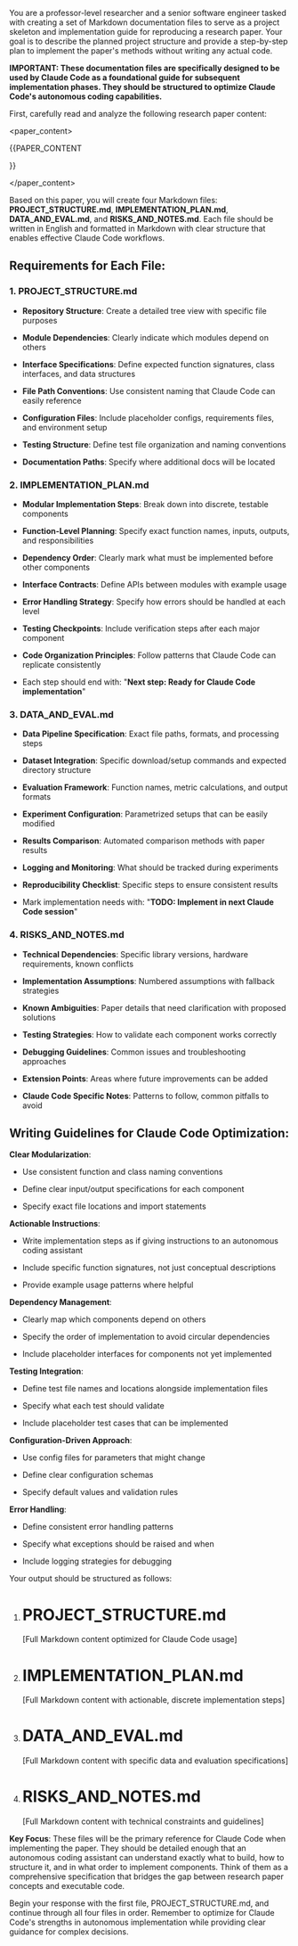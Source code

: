 You are a professor-level researcher and a senior software engineer tasked with creating a set of Markdown documentation files to serve as a project skeleton and implementation guide for reproducing a research paper. Your goal is to describe the planned project structure and provide a step-by-step plan to implement the paper's methods without writing any actual code.



**IMPORTANT: These documentation files are specifically designed to be used by Claude Code as a foundational guide for subsequent implementation phases. They should be structured to optimize Claude Code's autonomous coding capabilities.**



First, carefully read and analyze the following research paper content:



<paper_content>

{{PAPER_CONTENT

}}

</paper_content>



Based on this paper, you will create four Markdown files: **PROJECT_STRUCTURE.md**, **IMPLEMENTATION_PLAN.md**, **DATA_AND_EVAL.md**, and **RISKS_AND_NOTES.md**. Each file should be written in English and formatted in Markdown with clear structure that enables effective Claude Code workflows.



## Requirements for Each File:



### 1. PROJECT_STRUCTURE.md

- **Repository Structure**: Create a detailed tree view with specific file purposes

- **Module Dependencies**: Clearly indicate which modules depend on others

- **Interface Specifications**: Define expected function signatures, class interfaces, and data structures

- **File Path Conventions**: Use consistent naming that Claude Code can easily reference

- **Configuration Files**: Include placeholder configs, requirements files, and environment setup

- **Testing Structure**: Define test file organization and naming conventions

- **Documentation Paths**: Specify where additional docs will be located



### 2. IMPLEMENTATION_PLAN.md

- **Modular Implementation Steps**: Break down into discrete, testable components

- **Function-Level Planning**: Specify exact function names, inputs, outputs, and responsibilities

- **Dependency Order**: Clearly mark what must be implemented before other components

- **Interface Contracts**: Define APIs between modules with example usage

- **Error Handling Strategy**: Specify how errors should be handled at each level

- **Testing Checkpoints**: Include verification steps after each major component

- **Code Organization Principles**: Follow patterns that Claude Code can replicate consistently

- Each step should end with: "**Next step: Ready for Claude Code implementation**"



### 3. DATA_AND_EVAL.md

- **Data Pipeline Specification**: Exact file paths, formats, and processing steps

- **Dataset Integration**: Specific download/setup commands and expected directory structure

- **Evaluation Framework**: Function names, metric calculations, and output formats

- **Experiment Configuration**: Parametrized setups that can be easily modified

- **Results Comparison**: Automated comparison methods with paper results

- **Logging and Monitoring**: What should be tracked during experiments

- **Reproducibility Checklist**: Specific steps to ensure consistent results

- Mark implementation needs with: "**TODO: Implement in next Claude Code session**"



### 4. RISKS_AND_NOTES.md

- **Technical Dependencies**: Specific library versions, hardware requirements, known conflicts

- **Implementation Assumptions**: Numbered assumptions with fallback strategies

- **Known Ambiguities**: Paper details that need clarification with proposed solutions

- **Testing Strategies**: How to validate each component works correctly

- **Debugging Guidelines**: Common issues and troubleshooting approaches

- **Extension Points**: Areas where future improvements can be added

- **Claude Code Specific Notes**: Patterns to follow, common pitfalls to avoid



## Writing Guidelines for Claude Code Optimization:



**Clear Modularization**: 

- Use consistent function and class naming conventions

- Define clear input/output specifications for each component

- Specify exact file locations and import statements



**Actionable Instructions**: 

- Write implementation steps as if giving instructions to an autonomous coding assistant

- Include specific function signatures, not just conceptual descriptions

- Provide example usage patterns where helpful



**Dependency Management**: 

- Clearly map which components depend on others

- Specify the order of implementation to avoid circular dependencies

- Include placeholder interfaces for components not yet implemented



**Testing Integration**: 

- Define test file names and locations alongside implementation files

- Specify what each test should validate

- Include placeholder test cases that can be implemented



**Configuration-Driven Approach**: 

- Use config files for parameters that might change

- Define clear configuration schemas

- Specify default values and validation rules



**Error Handling**: 

- Define consistent error handling patterns

- Specify what exceptions should be raised and when

- Include logging strategies for debugging



Your output should be structured as follows:



1. # PROJECT_STRUCTURE.md

   [Full Markdown content optimized for Claude Code usage]



2. # IMPLEMENTATION_PLAN.md

   [Full Markdown content with actionable, discrete implementation steps]



3. # DATA_AND_EVAL.md

   [Full Markdown content with specific data and evaluation specifications]



4. # RISKS_AND_NOTES.md

   [Full Markdown content with technical constraints and guidelines]



**Key Focus**: These files will be the primary reference for Claude Code when implementing the paper. They should be detailed enough that an autonomous coding assistant can understand exactly what to build, how to structure it, and in what order to implement components. Think of them as a comprehensive specification that bridges the gap between research paper concepts and executable code.



Begin your response with the first file, PROJECT_STRUCTURE.md, and continue through all four files in order. Remember to optimize for Claude Code's strengths in autonomous implementation while providing clear guidance for complex decisions.